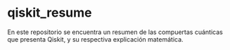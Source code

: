 # qiskit_resume
En este repositorio se encuentra un resumen de las compuertas cuánticas que presenta Qiskit, y su respectiva explicación matemática.
